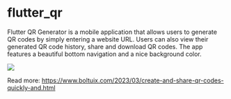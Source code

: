 # flutter_qr
Flutter QR Generator is a mobile application that allows users to generate QR codes by simply entering a website URL. Users can also view their generated QR code history, share and download QR codes. The app features a beautiful bottom navigation and a nice background color.

<img  src="https://blogger.googleusercontent.com/img/b/R29vZ2xl/AVvXsEjhFLimtGoUBs-OULk0g_Hv_3yoM8pBZEI8pro2Fn3I0VwPiTd03L6mQ5nSdyLS4KCuFXKIzQQXLSDez7TwFXA3-rdvmKDPmgpZyfs7gX6uomQ8YgAdVorHT36MYHaOvlGal9DR_4LkW-iVVLbetlWdYxObPCKxfNtenlIJRP7ZqOrVf4S-3cXG8ffI/s16000/boltuix%20qr.jpg">

Read more:
https://www.boltuix.com/2023/03/create-and-share-qr-codes-quickly-and.html
